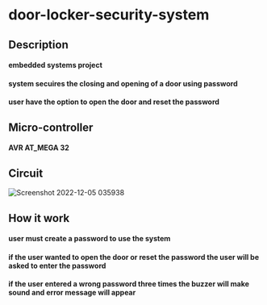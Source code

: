 # door-locker-security-system

## Description
#### embedded systems project  
#### system secuires the closing and opening of a door using password
#### user have the option to open the door and reset the password
## Micro-controller
#### AVR AT_MEGA 32
## Circuit
![Screenshot 2022-12-05 035938](https://user-images.githubusercontent.com/92316869/205533191-000263c8-ab73-4338-bfae-0de89f49251f.png)
## How it work
#### user must create a password to use the system
#### if the user wanted to open the door or reset the password the user will be asked to enter the password
#### if the user entered a wrong password three times the buzzer will make sound and error message will appear 
